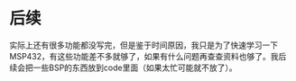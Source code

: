 # 后续

实际上还有很多功能都没写完，但是鉴于时间原因，我只是为了快速学习一下MSP432，有这些功能差不多就够了，如果有什么问题再查查资料也够了。我后续会把一些BSP的东西放到code里面（如果太忙可能就不放了）。
